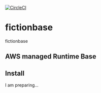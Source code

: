 [![CircleCI](https://circleci.com/gh/fictionbase/fictionbase/tree/master.svg?style=svg)](https://circleci.com/gh/fictionbase/fictionbase/tree/master)

# fictionbase
fictionbase

## AWS managed Runtime Base

## Install

I am preparing...
